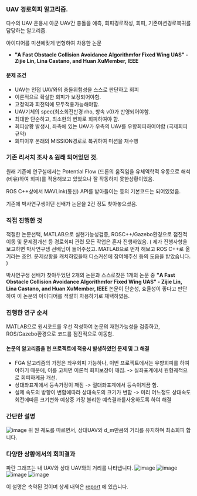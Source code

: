 ### UAV 경로회피 알고리즘. 
다수의 UAV 운용시 아군 UAV간 충돌을 예측, 회피경로작성, 회피, 기존미션경로복귀를 담당하는 알고리즘.

아이디어를 미션에맞게 변형하여 차용한 논문
- **"A Fast Obstacle Collision Avoidance Algorithmfor Fixed Wing UAS" - Zijie
Lin, Lina Castano, and Huan XuMember, IEEE**
#### 문제 조건
- UAV는 인접 UAV와의 충돌위험성을 스스로 판단하고 회피
- 이론적으로 확실한 회피가 보장되어야함.
- 고정익과 회전익에 모두적용가능해야함.
- UAV기체의 spec(최소회전반경 rho, 항속 v0)가 반영되어야함.
- 최대한 단순하고, 최소한의 변화로 회피하여야 함.
- 회피상황 발생시, 좌측에 있는 UAV가 우측의 UAV를 우향회피하여야함 (국제회피규약)
- 회피이후 본래의 MISSION경로로 복귀하여 미션을 재수행

### 기존 리서치 조사 & 원래 되어있던 것.
원래 기존에 연구실에서는 Potential Flow (드론의 움직임을 유체역학적 유동으로 해석(비유)하여 회피)를 
적용해보고 있었으나 잘 작동하지 못한상황이었음.

ROS C++상에서 MAVLink(통신) API를 받아들이는 등의 기본코드는 되어있었음.

기존에 박사연구생이던 선배가 논문을 2건 정도 찾아놓으셨음.

### 직접 진행한 것
적절한 논문선택, MATLAB으로 실현가능성검증, ROSC++/Gazebo환경으로 점진적 이동 및 문제점개선 등
경로회피 관련 모든 작업은 혼자 진행하였음.
(  제가 진행사항을 보고하면 박사연구생 선배님이 들어주셨고. 
MATLAB으로 먼저 해보고 ROS C++로 옮기라는 조언.
문제상황을 캐치하였을때 디스커션에 참여해주신 등의 도움을 받았습니다. )

박사연구생 선배가 찾아두었던 2개의 논문과 스스로찾은 1개의 논문 중
**"A Fast Obstacle Collision Avoidance Algorithmfor Fixed Wing UAS" - Zijie
Lin, Lina Castano, and Huan XuMember, IEEE**
논문이 단순성, 효율성이 좋다고 판단하여 이 논문의 아이디어를 적절히 차용하기로 채택하였음.


### 진행한 연구 순서
MATLAB으로 원시코드를 우선 작성하여 논문의 재현가능성을 검증하고,
ROS/Gazebo환경으로 코드를 점진적으로 이동함.

#### 논문의 알고리즘을 현 프로젝트에 적용시 발생하였던 문제 및 그 해결
- FGA 알고리즘의 가정은 좌우회피 가능하나, 이번 프로젝트에서는 우향회피를 하여야하기 때문에,
  이를 고치면 이론적 회피보장이 깨짐. -> 실좌표계에서 원형궤적으로 회피하게끔 개선.
- 상대좌표계에서 등속가정이 깨짐 -> 절대좌표계에서 등속이게끔 함.
- 실제 속도의 방향이 변함에따라 상대속도의 크기가 변함 -> 미리 어느정도 상대속도회전에따른 크기변화 예상중 가장 불리한 예측결과를사용하도록 하여 해결

### 간단한 설명
![image](https://github.com/skiende74/UAV-collision-avoidance/assets/86130706/4c95e342-c15a-4631-a454-df4ffe1eeea1)
위 원 궤도를 따르면서, 상대UAV와 d_m만큼의 거리를 유지하며 최소회피 합니다.

### 다양한 상황에서의 회피결과
파란 그래프는 내 UAV와 상대 UAV와의 거리를 나타냅니다.
![image](https://github.com/skiende74/UAV-collision-avoidance/assets/86130706/9023716f-a697-4552-aedb-29795cabec1a)
![image](https://github.com/skiende74/UAV-collision-avoidance/assets/86130706/52b7d399-4df7-4170-bb10-9297837b590f)
![image](https://github.com/skiende74/UAV-collision-avoidance/assets/86130706/d1de6f9f-efc3-484b-9722-0d81e17a2216)
![image](https://github.com/skiende74/UAV-collision-avoidance/assets/86130706/dc70d2ae-21e3-4d5b-9ddd-675a2a1ed529)


이 설명은 축약된 것이며 상세 내역은
[report](https://github.com/skiende74/UAV-collision-avoidance/blob/main/report.pdf) 에 있습니다.
